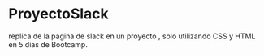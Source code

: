# ProyectoSlack
replica de la pagina de slack 
en un proyecto , solo utilizando CSS y HTML en 5 dias de Bootcamp.
